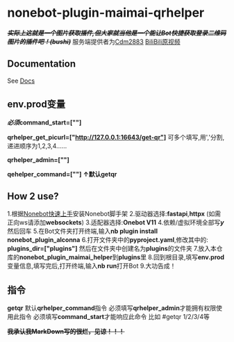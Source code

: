 # nonebot-plugin-maimai-qrhelper

***~~实际上这就是一个图片获取插件,但大家就当他是一个能让Bot快捷获取登录二维码图片的插件吧！(bushi)~~***
服务端提供者为[Cdm2883](https://github.com/Cdm2883/)
[BiliBili原视频](https://bilibili.com/BV1kT421r74M)

## Documentation

See [Docs](https://nonebot.dev/)

## env.prod变量
***必须*****command_start=[""]**

**qrhelper_get_picurl=["http://127.0.0.1:16643/get-qr"]**
可多个填写,用','分割,递进顺序为1,2,3,4......

**qrhelper_admin=[""]**

**qehelper_command=[""]**
**↑默认getqr**

## How 2 use?
1.根据[Nonebot快速上手](https://nonebot.dev/docs/quick-start)安装Nonebot脚手架
2.驱动器选择:**fastapi**,**httpx**
(如需正向ws请添加**websockets**)
3.适配器选择:**Onebot V11**
4.依赖/虚拟环境全部写***y***然后回车
5.在Bot文件夹打开终端,输入**nb plugin install nonebot_plugin_alconna**
6.打开文件夹中的**pyproject.yaml**,修改其中的:
**plugins_dir=["plugins"]**
然后在文件夹中创建名为**plugins**的文件夹
7.放入本仓库的**nonebot_plugin_maimai_helper**到**plugins**里
8.回到根目录,填写**env.prod**变量信息,填写完后,打开终端,输入**nb run**打开Bot
9.大功告成！

## 指令
**getqr** 默认**qrhelper_command**指令
必须填写**qrhelper_admin**才能拥有权限使用此指令
必须填写**command_start**才能响应此命令
比如 #getqr 1/2/3/4等 

**~~我承认我MarkDown写的很烂，见谅！！！~~**
